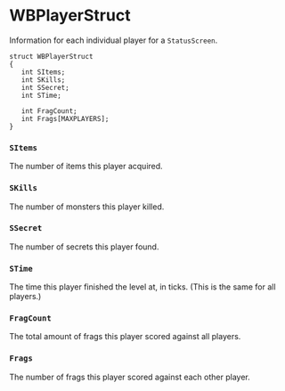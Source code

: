 # WBPlayerStruct

Information for each individual player for a `StatusScreen`.

```
struct WBPlayerStruct
{
   int SItems;
   int SKills;
   int SSecret;
   int STime;

   int FragCount;
   int Frags[MAXPLAYERS];
}
```

### `SItems`

The number of items this player acquired.

### `SKills`

The number of monsters this player killed.

### `SSecret`

The number of secrets this player found.

### `STime`

The time this player finished the level at, in ticks. (This is the same for all
players.)

### `FragCount`

The total amount of frags this player scored against all players.

### `Frags`

The number of frags this player scored against each other player.

<!-- EOF -->
